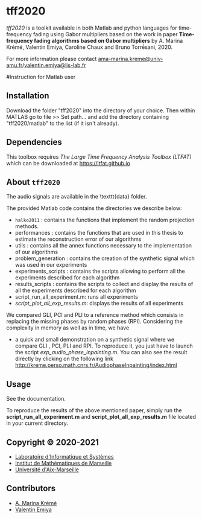 # tff2020
*tff2020* is a toolkit available in both Matlab and python languages for time-frequency fading using Gabor multipliers based on the work in paper
**Time-frequency fading algorithms based on Gabor multipliers**
by A. Marina Krémé, Valentin Emiya, Caroline Chaux and Bruno Torré́sani, 2020.

For more information please contact ama-marina.kreme@univ-amu.fr/valentin.emiya@lis-lab.fr

#Instruction for Matlab user

## Installation

Download the folder "tff2020" into the directory of your choice. 
Then within MATLAB go to file >> Set path... and add the directory containing
 "tff2020/matlab" to the list (if it isn't already). 


## Dependencies

This toolbox requires *The Large Time Frequency Analysis Toolbox (LTFAT)* 
which can be downloaded  at  https://ltfat.github.io   

## About $\texttt{tff2020}$
The audio signals are available in the \texttt{data} folder.

The provided Matlab code contains the directories we describe below: 
- $\texttt{halko2011}$ : contains the functions that implement the random projection methods.
- performances : contains the functions that are used in this thesis to estimate the reconstruction error of our algorithms
- utils : contains all the annex functions necessary to the implementation of our algorithms
- problem_generation : contains the creation of the synthetic signal which was used in our experiments
- experiments_scripts : contains the scripts allowing to perform all the experiments described for each algorithm
- results_scripts : contains the scripts to collect and display the results of all the experiments described for each algorithm
- script_run_all_experiment.m: runs all experiments
- *script_plot_all_exp_results.m*: displays the results of all experiments



We compared GLI, PCI and PLI to a reference method which consists in replacing the missing phases by random phases (RPI).
Considering the complexity in memory as well as in time, we have 
- a quick and small demonstration on a synthetic signal where we compare GLI , PCI, PLI and RPI. 
To reproduce it, you just have to launch the script *exp_audio_phase_inpainting.m*. 
You can also see the result directly by clicking on the following link http://kreme.perso.math.cnrs.fr/AudiophaseInpainting/index.html



## Usage

See the documentation. 

To reproduce the results of the above mentioned paper, simply run the **script_run_all_experiment.m** and **script_plot_all_exp_results.m**
file located in your current directory. 



## Copyright © 2020-2021

- [Laboratoire d'Informatique et Systèmes](https://www.lis-lab.fr) 
- [Institut de Mathématiques de Marseille](https://www.i2m.univ-amu.fr)
- [Université d'Aix-Marseille](https://www.univ-amu.fr)


## Contributors

- [A. Marina Krémé](ama-marina.kreme@univ-amu.fr)
- [Valentin Emiya](valentin.emiya@lis-lab.fr)



